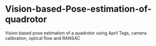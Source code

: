 # Vision-based-Pose-estimation-of-quadrotor
Vision based pose estimation of a quadrotor using April Tags, camera calibration, optical flow and RANSAC
